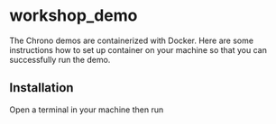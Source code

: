 # workshop_demo
The Chrono demos are containerized with Docker. Here are some instructions how to set up container on your machine so that you can successfully run the demo.

## Installation
Open a terminal in your machine then run 
